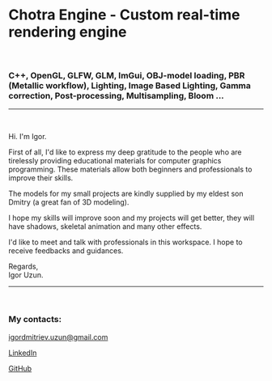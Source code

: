 <h1><strong>Chotra Engine - Custom real-time rendering engine </strong></h1>   
<br>
<h3><strong>C++, OpenGL, GLFW, GLM, ImGui, 
OBJ-model loading, PBR (Metallic workflow), Lighting, Image Based Lighting, 
Gamma correction, Post-processing, Multisampling, Bloom ... </strong></h3>
<hr>
<br>

<p>Hi. I'm Igor.</p>

<p>First of all, I'd like to express my deep gratitude to the people who are tirelessly providing educational materials for computer graphics programming. These materials allow both beginners and professionals to improve their skills.</p>

<p>The models for my small projects are kindly supplied by my eldest son Dmitry (a great fan of 3D modeling).</p>

<p>I hope my skills will improve soon and my projects will get better, they will have shadows, skeletal animation and many other effects.</p>

<p>I'd like to meet and talk with professionals in this workspace. I hope to receive feedbacks and guidances.</p>

<p>Regards, <br>Igor Uzun.</p>
<hr>
<br>
<h3><strong>My contacts:</strong></h3>
<p><a href="mailto:igordmitriev@gmail.com">igordmitriev.uzun@gmail.com</a></p>
<p><a href="https://www.linkedin.com/in/igor-uzun">LinkedIn</a></p>
<p><a href="https://www.github.com/Uzunig">GitHub</a></p>


